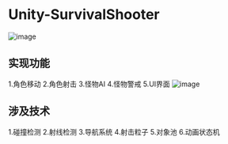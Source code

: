 # Unity-SurvivalShooter
![image](https://github.com/Lemo1925/Unity-SurvivalShooter/assets/76551325/18c6d2c8-8d1d-4e8d-b9c9-1f9041484f19)

## 实现功能
1.角色移动
2.角色射击
3.怪物AI
4.怪物警戒
5.UI界面
![image](https://github.com/Lemo1925/Unity-SurvivalShooter/assets/76551325/26cd5f6e-8731-42a9-8842-2020101a0704)

## 涉及技术
1.碰撞检测
2.射线检测
3.导航系统
4.射击粒子
5.对象池
6.动画状态机
